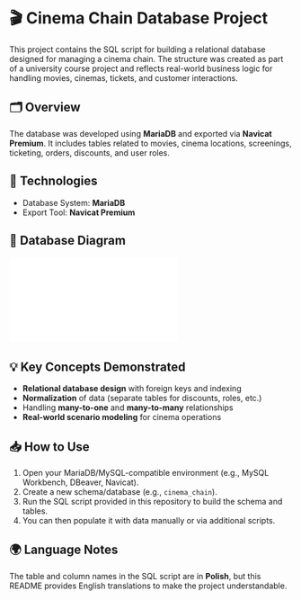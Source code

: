 # 🎬 Cinema Chain Database Project

This project contains the SQL script for building a relational database designed for managing a cinema chain. The structure was created as part of a university course project and reflects real-world business logic 
for handling movies, cinemas, tickets, and customer interactions.

## 🗂️ Overview

The database was developed using **MariaDB** and exported via **Navicat Premium**. It includes tables related to movies, cinema locations, screenings, ticketing, orders, discounts, and user roles.

## 🔧 Technologies

- Database System: **MariaDB**
- Export Tool: **Navicat Premium**

## 📑 Database Diagram

![diagram image](assets/cinema_chain_diagram.pdf)

## 💡 Key Concepts Demonstrated

- **Relational database design** with foreign keys and indexing
- **Normalization** of data (separate tables for discounts, roles, etc.)
- Handling **many-to-one** and **many-to-many** relationships
- **Real-world scenario modeling** for cinema operations

## 📥 How to Use

1. Open your MariaDB/MySQL-compatible environment (e.g., MySQL Workbench, DBeaver, Navicat).
2. Create a new schema/database (e.g., `cinema_chain`).
3. Run the SQL script provided in this repository to build the schema and tables.
4. You can then populate it with data manually or via additional scripts.

## 🌍 Language Notes

The table and column names in the SQL script are in **Polish**, but this README provides English translations to make the project understandable.  


